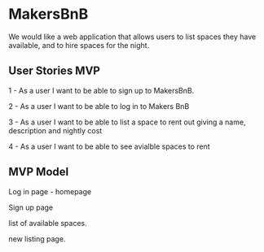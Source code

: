 # MakersBnB

We would like a web application that allows users to list spaces they have available, and to hire spaces for the night.

## User Stories MVP

1 - As a user I want to be able to sign up to MakersBnB.

2 - As a user I want to be able to log in to Makers BnB

3 - As a user I want to be able to list a space to rent out giving a name, description and nightly cost

4 - As a user I want to be able to see avialble spaces to rent 

## MVP Model

Log in page - homepage

Sign up page 

list of available spaces.

new listing page.
